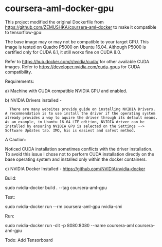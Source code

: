 # coursera-aml-docker-gpu

This project modified the original Dockerfile from https://github.com/ZEMUSHKA/coursera-aml-docker to make it compatible to tensorflow-gpu

The base image may or may not be compatible to your target GPU. This image is tested on Quadro P5000 on Ubuntu 16.04. Although P5000 is certified only for CUDA 6.1, it still works fine on CUDA 8.0. 

Refer to https://hub.docker.com/r/nvidia/cuda/ for other available CUDA images.
Refer to https://developer.nvidia.com/cuda-gpus for CUDA compatibility.

Requirements:

a) Machine with CUDA compatible NVIDIA GPU and enabled.

b) NVIDIA Drivers installed - 
     
      There are many websites provide guide on installing NVIDIA Drivers. A recommendation is to use install the driver if the operating system already provides a way to aquire the driver through its default means. As an example, in Ubuntu 16.04 LTE edition, NVIDIA driver can be installed by ensuring NVIDIA GPU is selected on the Settings --> Software Updates tab. IMO, his is easiest and safest method.
      
 A Caution:
 
  Noticed CUDA installation sometimes conflicts with the driver installation. To avoid this issue I chose not to perform CUDA installation directly on the base operating system and installed only within the docker containers. 

c) NVIDIA Docker Installed - https://github.com/NVIDIA/nvidia-docker

Build:

sudo nvidia-docker build . --tag coursera-aml-gpu

Test: 

sudo nvidia-docker run --rm coursera-aml-gpu nvidia-smi

Run: 

sudo nvidia-docker run -dit -p 8080:8080 --name coursera-aml coursera-aml-gpu

Todo:
Add Tensorboard





